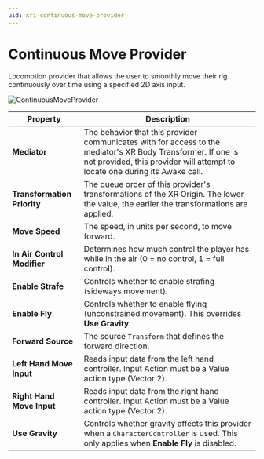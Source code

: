 ```yaml
---
uid: xri-continuous-move-provider
---
```

# Continuous Move Provider

Locomotion provider that allows the user to smoothly move their rig continuously over time using a specified 2D axis input.

![ContinuousMoveProvider](images/continuous-move-provider.png)

| **Property** | **Description** |
|---|---|
|**Mediator**| The behavior that this provider communicates with for access to the mediator's XR Body Transformer. If one is not provided, this provider will attempt to locate one during its Awake call. |
|**Transformation Priority**| The queue order of this provider's transformations of the XR Origin. The lower the value, the earlier the transformations are applied. |
| **Move Speed** | The speed, in units per second, to move forward. |
| **In Air Control Modifier** | Determines how much control the player has while in the air (0 = no control, 1 = full control). |
| **Enable Strafe** | Controls whether to enable strafing (sideways movement). |
| **Enable Fly** | Controls whether to enable flying (unconstrained movement). This overrides **Use Gravity**. |
| **Forward Source** | The source `Transform` that defines the forward direction. |
| **Left Hand Move Input** | Reads input data from the left hand controller. Input Action must be a Value action type (Vector 2). |
| **Right Hand Move Input** | Reads input data from the right hand controller. Input Action must be a Value action type (Vector 2). |
| **Use Gravity** | Controls whether gravity affects this provider when a `CharacterController` is used. This only applies when **Enable Fly** is disabled. |
